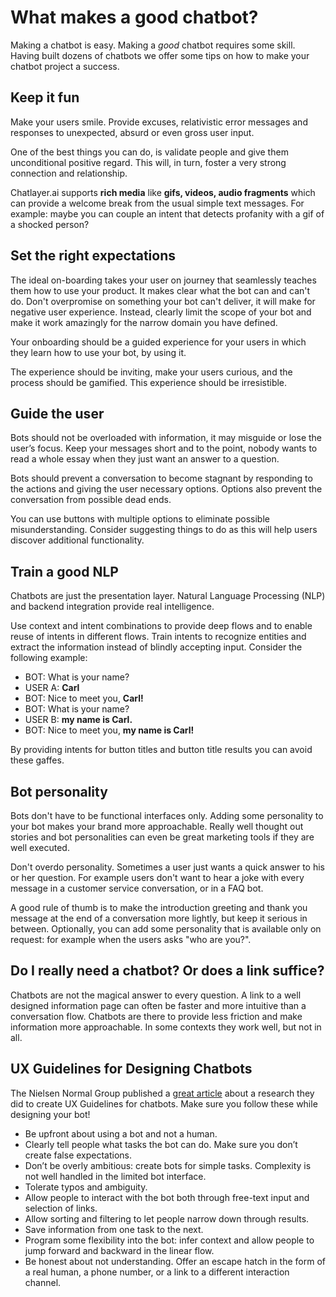 # What makes a good chatbot?

Making a chatbot is easy. Making a _good_ chatbot requires some skill. Having built dozens of chatbots we offer some tips on how to make your chatbot project a success.

## Keep it fun

Make your users smile. Provide excuses, relativistic error messages and responses to unexpected, absurd or even gross user input.

One of the best things you can do, is validate people and give them unconditional positive regard. This will, in turn, foster a very strong connection and relationship.

Chatlayer.ai supports **rich media** like **gifs, videos, audio fragments** which can provide a welcome break from the usual simple text messages. For example: maybe you can couple an intent that detects profanity with a gif of a shocked person?

## Set the right expectations

The ideal on-boarding takes your user on journey that seamlessly teaches them how to use your product. It makes clear what the bot can and can't do. Don't overpromise on something your bot can't deliver, it will make for negative user experience. Instead, clearly limit the scope of your bot and make it work amazingly for the narrow domain you have defined.

Your onboarding should be a guided experience for your users in which they learn how to use your bot, by using it.

The experience should be inviting, make your users curious, and the process should be gamified. This experience should be irresistible.

## Guide the user

Bots should not be overloaded with information, it may misguide or lose the user’s focus. Keep your messages short and to the point, nobody wants to read a whole essay when they just want an answer to a question.

Bots should prevent a conversation to become stagnant by responding to the actions and giving the user necessary options. Options also prevent the conversation from possible dead ends.

You can use buttons with multiple options to eliminate possible misunderstanding. Consider suggesting things to do as this will help users discover additional functionality.

## Train a good NLP

Chatbots are just the presentation layer. Natural Language Processing \(NLP\) and backend integration provide real intelligence.

Use context and intent combinations to provide deep flows and to enable reuse of intents in different flows. Train intents to recognize entities and extract the information instead of blindly accepting input. Consider the following example:

* BOT: What is your name?
* USER A: **Carl**
* BOT: Nice to meet you, **Carl!**
* BOT: What is your name?
* USER B: **my name is Carl.**
* BOT: Nice to meet you, **my name is Carl!**

By providing intents for button titles and button title results you can avoid these gaffes.

## Bot personality

Bots don't have to be functional interfaces only. Adding some personality to your bot makes your brand more approachable. Really well thought out stories and bot personalities can even be great marketing tools if they are well executed.

Don't overdo personality. Sometimes a user just wants a quick answer to his or her question. For example users don't want to hear a joke with every message in a customer service conversation, or in a FAQ bot.

A good rule of thumb is to make the introduction greeting and thank you message at the end of a conversation more lightly, but keep it serious in between. Optionally, you can add some personality that is available only on request: for example when the users asks "who are you?".

## Do I really need a chatbot? Or does a link suffice?

Chatbots are not the magical answer to every question. A link to a well designed information page can often be faster and more intuitive than a conversation flow. Chatbots are there to provide less friction and make information more approachable. In some contexts they work well, but not in all.

## UX Guidelines for Designing Chatbots

The Nielsen Normal Group published a [great article](https://www.nngroup.com/articles/chatbots/) about a research they did to create UX Guidelines for chatbots. Make sure you follow these while designing your bot! 

* Be upfront about using a bot and not a human.
* Clearly tell people what tasks the bot can do. Make sure you don’t create false expectations.
* Don’t be overly ambitious: create bots for simple tasks. Complexity is not well handled in the limited bot interface.
* Tolerate typos and ambiguity.
* Allow people to interact with the bot both through free-text input and selection of links.
* Allow sorting and filtering to let people narrow down through results.
* Save information from one task to the next.
* Program some flexibility into the bot: infer context and allow people to jump forward and backward in the linear flow.
* Be honest about not understanding. Offer an escape hatch in the form of a real human, a phone number, or a link to a different interaction channel.

